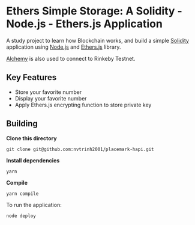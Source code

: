 # Ethers Simple Storage: A Solidity - Node.js - Ethers.js Application

A study project to learn how Blockchain works, and build a simple [Solidity](https://docs.soliditylang.org/en/v0.8.15/) application using [Node.js](https://nodejs.org/en/) and [Ethers.js](https://docs.ethers.io/v5/) library.

[Alchemy](https://www.alchemy.com/) is also used to connect to Rinkeby Testnet.

## Key Features

- Store your favorite number
- Display your favorite number
- Apply Ethers.js encrypting function to store private key

## Building

**Clone this directory**

```
git clone git@github.com:nvtrinh2001/placemark-hapi.git
```

**Install dependencies**

```
yarn
```

**Compile**

```
yarn compile
```

To run the application:

```
node deploy
```
